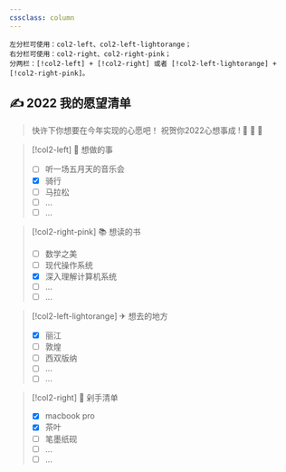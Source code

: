 ```yaml
---
cssclass: column
---
```


```
左分栏可使用：col2-left、col2-left-lightorange；
右分栏可使用：col2-right、col2-right-pink；
分两栏：[!col2-left] + [!col2-right] 或者 [!col2-left-lightorange] + [!col2-right-pink]。
```

## ✍  2022 我的愿望清单
> 快许下你想要在今年实现的心愿吧！ 祝贺你2022心想事成 ! 🎉 🎉 🎉

> [!col2-left] 💖 想做的事
> - [ ] 听一场五月天的音乐会
> - [x] 骑行
> - [ ] 马拉松
> - [ ] ...
> - [ ] ...

> [!col2-right-pink]  📚 想读的书
> - [ ] 数学之美
> - [ ] 现代操作系统
> - [x] 深入理解计算机系统
> - [ ] ...
> - [ ] ...

> [!col2-left-lightorange] ✈ 想去的地方
> - [x] 丽江
> - [ ] 敦煌
> - [ ] 西双版纳
> - [ ] ...
> - [ ] ...

> [!col2-right] 🛒 剁手清单
> - [x] macbook pro
> - [x] 茶叶
> - [ ] 笔墨纸砚
> - [ ] ...
> - [ ] ...